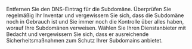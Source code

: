 Entfernen Sie den DNS-Eintrag für die Subdomäne.
Überprüfen Sie regelmäßig Ihr Inventar und vergewissern Sie sich, dass die Subdomäne noch in Gebrauch ist und Sie immer noch die Kontrolle über alles haben, worauf Ihre Subdomänen verweisen.
Wählen Sie Ihren Dienstanbieter mit Bedacht und vergewissern Sie sich, dass er ausreichende Sicherheitsmaßnahmen zum Schutz Ihrer Subdomains anbietet.
